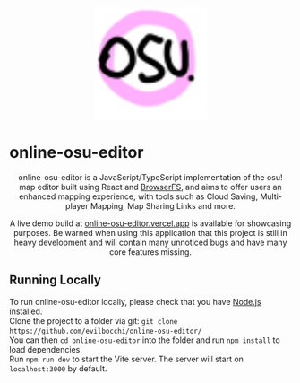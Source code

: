<p align="center">
    <a href="https://online-osu-editor.vercel.app">
        <img width="200px" src="https://raw.githubusercontent.com/evilbocchi/online-osu-editor/main/favicon.ico">
    </a>
    <h1>
        online-osu-editor
    </h1>
</p>

<p align="center">
    online-osu-editor is a JavaScript/TypeScript implementation of the osu! map editor built using React and <a href="https://github.com/jvilk/BrowserFS">BrowserFS</a>, and aims to offer users an enhanced mapping experience, with tools such as Cloud Saving, Multi-player Mapping, Map Sharing Links and more.
</p>

<p align="center">
    A live demo build at <a href="https://online-osu-editor.vercel.app">online-osu-editor.vercel.app</a> is available for showcasing purposes. Be warned when using this application that this project is still in heavy development and will contain many unnoticed bugs and have many core features missing.
</p>

## Running Locally
To run online-osu-editor locally, please check that you have <a href="https://nodejs.org/en">Node.js</a> installed.<br>
Clone the project to a folder via git: `git clone https://github.com/evilbocchi/online-osu-editor/`<br>
You can then `cd online-osu-editor` into the folder and run `npm install` to load dependencies.<br>
Run `npm run dev` to start the Vite server. The server will start on `localhost:3000` by default.<br>


